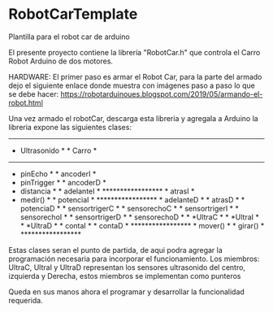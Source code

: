 # RobotCarTemplate
Plantilla para el robot car de arduino

El presente proyecto contiene la librería "RobotCar.h" que controla el Carro Robot Arduino de dos motores.

HARDWARE:
El primer paso es armar el Robot Car, para la parte del armado dejo el siguiente enlace donde muestra con imágenes paso a paso lo que se debe hacer:
https://robotarduinoues.blogspot.com/2019/05/armando-el-robot.html

Una vez armado el robotCar, descarga esta libreria y agregala a Arduino la libreria expone las siguientes clases:
*****************     *****************
*  Ultrasonido  *     *   Carro       *
*****************     *****************
* pinEcho       *     * ancoderI      *
* pinTrigger    *     * ancoderD      *
* distancia     *     * adelanteI     *
*****************     * atrasI        *
* medir()       *     * potenciaI     *
*****************     * adelanteD     *
                      * atrasD        *
                      * potenciaD     *
                      * sensortrigerC *
                      * sensorechoC   *
                      * sensortrigerI *
                      * sensorechoI   *
                      * sensortrigerD *
                      * sensorechoD   *
                      * *UltraC       *
                      * *UltraI       *
                      * *UltraD       *
                      * contaI        *
                      * contaD        *
                      *****************
                      * mover()       *
                      * girar()       *
                      *****************
                      
Estas clases seran el punto de partida, de aqui podra agregar la programación necesaria para incorporar el funcionamiento.
Los miembros: UltraC, UltraI y UltraD representan los sensores ultrasonido del centro, izquierda y Derecha, estos miembros se implementan como punteros

Queda en sus manos ahora el programar y desarrollar la funcionalidad requerida.
